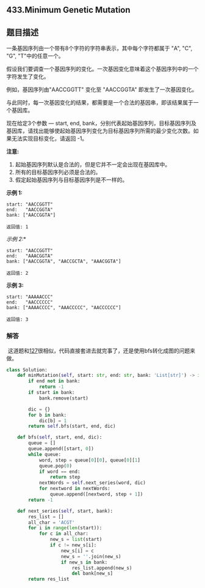 ## 433.Minimum Genetic Mutation

## 题目描述

一条基因序列由一个带有8个字符的字符串表示，其中每个字符都属于 "A", "C", "G", "T"中的任意一个。

假设我们要调查一个基因序列的变化。一次基因变化意味着这个基因序列中的一个字符发生了变化。

例如，基因序列由"AACCGGTT" 变化至 "AACCGGTA" 即发生了一次基因变化。

与此同时，每一次基因变化的结果，都需要是一个合法的基因串，即该结果属于一个基因库。

现在给定3个参数 — start, end, bank，分别代表起始基因序列，目标基因序列及基因库，请找出能够使起始基因序列变化为目标基因序列所需的最少变化次数。如果无法实现目标变化，请返回 -1。

**注意:**

1. 起始基因序列默认是合法的，但是它并不一定会出现在基因库中。
2. 所有的目标基因序列必须是合法的。
3. 假定起始基因序列与目标基因序列是不一样的。

**示例 1:**

```
start: "AACCGGTT"
end:   "AACCGGTA"
bank: ["AACCGGTA"]

返回值: 1
```


*示例 2:**

```
start: "AACCGGTT"
end:   "AAACGGTA"
bank: ["AACCGGTA", "AACCGCTA", "AAACGGTA"]

返回值: 2
```


**示例 3:**

```
start: "AAAAACCC"
end:   "AACCCCCC"
bank: ["AAAACCCC", "AAACCCCC", "AACCCCCC"]

返回值: 3
```



### 解答

​	这道题和[127](https://github.com/zhangxiaoyidog/leetcode/blob/master/problems/127.Word_Ladder/README.md)很相似，代码直接套进去就完事了，还是使用bfs转化成图的问题来做。

```python
class Solution:
    def minMutation(self, start: str, end: str, bank: 'List[str]') -> int:
        if end not in bank:
            return -1
        if start in bank:
            bank.remove(start)

        dic = {}
        for b in bank:
            dic[b] = 1
        return self.bfs(start, end, dic)

    def bfs(self, start, end, dic):
        queue = []
        queue.append([start, 0])
        while queue:
            word, step = queue[0][0], queue[0][1]
            queue.pop(0)
            if word == end:
                return step
            nextWords = self.next_series(word, dic)
            for nextword in nextWords:
                queue.append([nextword, step + 1])
        return -1

    def next_series(self, start, bank):
        res_list = []
        all_char = 'ACGT'
        for i in range(len(start)):
            for c in all_char:
                new_s = list(start)
                if c != new_s[i]:
                    new_s[i] = c
                    new_s = ''.join(new_s)
                    if new_s in bank:
                        res_list.append(new_s)
                        del bank[new_s]
        return res_list
```

